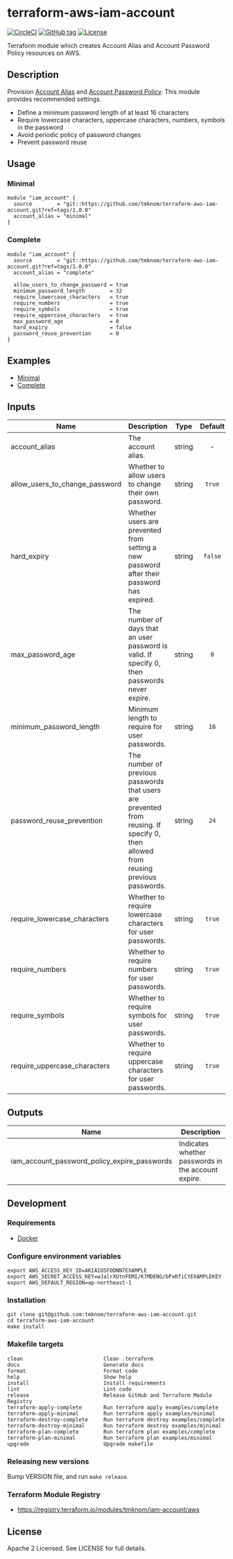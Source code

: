 # terraform-aws-iam-account

[![CircleCI](https://circleci.com/gh/tmknom/terraform-aws-iam-account.svg?style=svg)](https://circleci.com/gh/tmknom/terraform-aws-iam-account)
[![GitHub tag](https://img.shields.io/github/tag/tmknom/terraform-aws-iam-account.svg)](https://registry.terraform.io/modules/tmknom/iam-account/aws)
[![License](https://img.shields.io/github/license/tmknom/terraform-aws-iam-account.svg)](https://opensource.org/licenses/Apache-2.0)

Terraform module which creates Account Alias and Account Password Policy resources on AWS.

## Description

Provision [Account Alias](https://docs.aws.amazon.com/IAM/latest/UserGuide/console_account-alias.html)
and [Account Password Policy](https://docs.aws.amazon.com/IAM/latest/UserGuide/id_credentials_passwords_account-policy.html).
This module provides recommended settings.

- Define a minimum password length of at least 16 characters
- Require lowercase characters, uppercase characters, numbers, symbols in the password
- Avoid periodic policy of password changes
- Prevent password reuse

## Usage

### Minimal

```hcl
module "iam_account" {
  source        = "git::https://github.com/tmknom/terraform-aws-iam-account.git?ref=tags/1.0.0"
  account_alias = "minimal"
}
```

### Complete

```hcl
module "iam_account" {
  source        = "git::https://github.com/tmknom/terraform-aws-iam-account.git?ref=tags/1.0.0"
  account_alias = "complete"

  allow_users_to_change_password = true
  minimum_password_length        = 32
  require_lowercase_characters   = true
  require_numbers                = true
  require_symbols                = true
  require_uppercase_characters   = true
  max_password_age               = 0
  hard_expiry                    = false
  password_reuse_prevention      = 0
}
```

## Examples

- [Minimal](https://github.com/tmknom/terraform-aws-iam-account/tree/master/examples/minimal)
- [Complete](https://github.com/tmknom/terraform-aws-iam-account/tree/master/examples/complete)

## Inputs

| Name                           | Description                                                                                                                         |  Type  | Default | Required |
| ------------------------------ | ----------------------------------------------------------------------------------------------------------------------------------- | :----: | :-----: | :------: |
| account_alias                  | The account alias.                                                                                                                  | string |    -    |   yes    |
| allow_users_to_change_password | Whether to allow users to change their own password.                                                                                | string | `true`  |    no    |
| hard_expiry                    | Whether users are prevented from setting a new password after their password has expired.                                           | string | `false` |    no    |
| max_password_age               | The number of days that an user password is valid. If specify 0, then passwords never expire.                                       | string |   `0`   |    no    |
| minimum_password_length        | Minimum length to require for user passwords.                                                                                       | string |  `16`   |    no    |
| password_reuse_prevention      | The number of previous passwords that users are prevented from reusing. If specify 0, then allowed from reusing previous passwords. | string |  `24`   |    no    |
| require_lowercase_characters   | Whether to require lowercase characters for user passwords.                                                                         | string | `true`  |    no    |
| require_numbers                | Whether to require numbers for user passwords.                                                                                      | string | `true`  |    no    |
| require_symbols                | Whether to require symbols for user passwords.                                                                                      | string | `true`  |    no    |
| require_uppercase_characters   | Whether to require uppercase characters for user passwords.                                                                         | string | `true`  |    no    |

## Outputs

| Name                                         | Description                                        |
| -------------------------------------------- | -------------------------------------------------- |
| iam_account_password_policy_expire_passwords | Indicates whether passwords in the account expire. |

## Development

### Requirements

- [Docker](https://www.docker.com/)

### Configure environment variables

```shell
export AWS_ACCESS_KEY_ID=AKIAIOSFODNN7EXAMPLE
export AWS_SECRET_ACCESS_KEY=wJalrXUtnFEMI/K7MDENG/bPxRfiCYEXAMPLEKEY
export AWS_DEFAULT_REGION=ap-northeast-1
```

### Installation

```shell
git clone git@github.com:tmknom/terraform-aws-iam-account.git
cd terraform-aws-iam-account
make install
```

### Makefile targets

```text
clean                          Clean .terraform
docs                           Generate docs
format                         Format code
help                           Show help
install                        Install requirements
lint                           Lint code
release                        Release GitHub and Terraform Module Registry
terraform-apply-complete       Run terraform apply examples/complete
terraform-apply-minimal        Run terraform apply examples/minimal
terraform-destroy-complete     Run terraform destroy examples/complete
terraform-destroy-minimal      Run terraform destroy examples/minimal
terraform-plan-complete        Run terraform plan examples/complete
terraform-plan-minimal         Run terraform plan examples/minimal
upgrade                        Upgrade makefile
```

### Releasing new versions

Bump VERSION file, and run `make release`.

### Terraform Module Registry

- <https://registry.terraform.io/modules/tmknom/iam-account/aws>

## License

Apache 2 Licensed. See LICENSE for full details.
